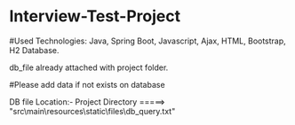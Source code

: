 # Interview-Test-Project

#Used Technologies: Java, Spring Boot, Javascript, Ajax, HTML, Bootstrap, H2 Database.

db_file already attached with project folder.

#Please add data if not exists on database 

DB file Location:- Project Directory =====> "src\main\resources\static\files\db_query.txt"

